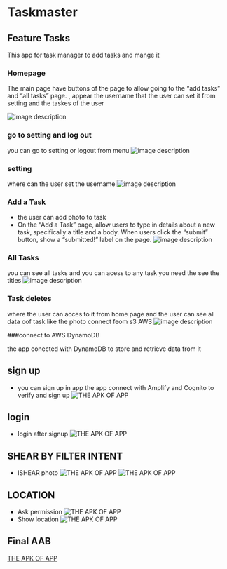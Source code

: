 # Taskmaster
## Feature Tasks
This app for task manager to add tasks and mange it
### Homepage
The main page  have  buttons of the page to allow going to the “add tasks” and “all tasks” page.
, appear the username that the user can set it from setting
and the taskes of the user

![image description](screenshots/home.png)
### go to setting  and log out
you can go to setting or logout from menu
![image description](screenshots/settings.png)
### setting
where can the user set the username
![image description](screenshots/seting.png)
### Add a Task
- the user can add photo to task 
- On the “Add a Task” page, allow users to type in details about a new task, specifically a title and a body. When users click the “submit” button, show a “submitted!” label on the page.
![image description](screenshots/addTasks.png)

### All Tasks

you can see all tasks and you can acess to any task you need the see the titles 
![image description](screenshots/allTasks.png)
### Task deletes 
where the user can acces to it from home page and the user can see all data oof task   like the photo connect feom s3 AWS
![image description](screenshots/task_detiles.png)

###connect to AWS  DynamoDB 

the app conected with DynamoDB  to store and retrieve data from it


## sign up
- you can sign up in app the app connect with Amplify and Cognito to verify and sign up
![THE APK OF APP](screenshots/signup.png)

## login
- login after signup
![THE APK OF APP](screenshots/login.png)


## SHEAR BY FILTER INTENT
- lSHEAR photo
  ![THE APK OF APP](screenshots/init.png)
  ![THE APK OF APP](screenshots/init2.png)

## LOCATION
- Ask permission
  ![THE APK OF APP](screenshots/askLocation.png)
-  Show location
  ![THE APK OF APP](screenshots/init2.png)
## Final AAB

[THE APK OF APP](amplify/app-debug.apk)


